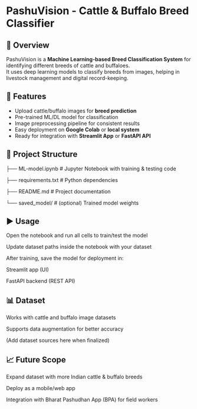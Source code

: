 #  PashuVision - Cattle & Buffalo Breed Classifier

## 📌 Overview
PashuVision is a **Machine Learning-based Breed Classification System** for identifying different breeds of cattle and buffaloes.  
It uses deep learning models to classify breeds from images, helping in livestock management and digital record-keeping.

## 🚀 Features
- Upload cattle/buffalo images for **breed prediction**
- Pre-trained ML/DL model for classification
- Image preprocessing pipeline for consistent results
- Easy deployment on **Google Colab** or **local system**
- Ready for integration with **Streamlit App** or **FastAPI API**

## 📂 Project Structure
├── ML-model.ipynb # Jupyter Notebook with training & testing code

├── requirements.txt # Python dependencies

├── README.md # Project documentation

└── saved_model/ # (optional) Trained model weights

## ▶️ Usage

Open the notebook and run all cells to train/test the model

Update dataset paths inside the notebook with your dataset

After training, save the model for deployment in:

Streamlit app (UI)

FastAPI backend (REST API)

## 📊 Dataset

Works with cattle and buffalo image datasets

Supports data augmentation for better accuracy

(Add dataset sources here when finalized)


## 📈 Future Scope

Expand dataset with more Indian cattle & buffalo breeds

Deploy as a mobile/web app

Integration with Bharat Pashudhan App (BPA) for field workers
